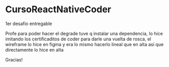 # CursoReactNativeCoder
1er desafio entregable

Profe para poder hacer el degrade tuve q instalar una dependencia, lo hice imitando los certificaditos de coder para darle una vuelta de rosca, el wireframe lo hice en figma y era lo mismo hacerlo lineal que en alta asi que directamente lo hice en alta

Gracias!
